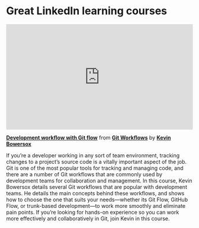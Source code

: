 <h1>Great LinkedIn learning courses</h1>

<div style="position:relative;height:0;padding-bottom:56.25%"><iframe width="640" height="360" src="https://www.linkedin.com/learning/embed/git-workflows/development-workflow-with-git-flow?autoplay=false&claim=AQFHJndtnlPp7QAAAYip6vwmUR6cEQV7ZY2lWHrhrcDnzI7r-uiZlL0bO9SJjjqNugGtPvp0DKsPv3G7MgyAbhtDd5mYNoB4wtQDQN4PcADMYQYX8MxFfrGOnnLcHLrBDSGDzJDTTVmBryJ1uYzFcQuRPh-P3zgiXYk4dq55enL8BlDUTjw_BmU3BOycRSgAZ2ZnjRYKZvHHRU25wGJuXz3StjFf_s2wDKZJRJp05yCyow9CW0eEET4UM-kyW4IFjzssRzbiu6vmi0Lqwb2U9w1aFA5N1it8DvX5JUheAlesai5ZZqjxs3FRdEqnbmu13LuPEAIw_jmH8tn7N5t_I4lRVTYJ0TzfLPOVPw3SYXeVlWpk6wM-ZKJhxorN8m4jMua_gQV0L9izsLc5NIhdYZ8fAaLLlr4BuA1enleMHtl4rMfvPrBJRev5LYFWf5ocNgeq6fN0hh-7ao1g1P18gucu67jjpO8EVeESo0HcBN9nFtNbT56KMTVmh4OkLoxlLsGNiHt0aXFDOqU7FbEiJ1C7Ujz9EA6V2afMkZR-yYj2GEDKIhq2Y4dVirtquzlrg6ddTtAhDLHR5j8JdrV4RDonzmv6fQaYnF7i4Iju0pkwTBrOj7nRqMKhZh58sgF-gwUxpoyDm_pga7Emhu7hQdH4QyudsdLLyyXEPcWoyzufm7NIbj5ViV9nfoACJppJ4qguCuKvXhndx8HXxS-CJhgZuj1wwQXDlGgrhJR4nzuOvFJBjw_QM7NdZH-Qejg0eJjwzjD7PJDad7bSUHbAyoFYBY_tYl8T7fzQpELJ4yIwo20NBwMrLQTWLBgUHedl_xkOjKBC-GugPfVZZU5VYe3IMRjktLM9hiCDRwDUGmSt8Xll6StvZO2-EjaR18TtgPw02kF-n4u5qrFYdXTP4PzE1_xz8FqMozCUOP9INZusMVMkdQQ8T1HfmCGdb1lfxESuiMjSmU8BSP5VKVSSGyjQ1p3gu1fEfScyBPIC12Crp682WKXBcA5hBy7vdJx5ZpY3DXlbHI4oHRo3epM0OS5JYway-8ZtVTd6g7Y-DIz0_q-4F8zZgh11bj5Pq_V8nYTCz5YEdLbYdK3Am0gsdohjgmbnJ3C1AEx_zwrqJYLxr7QRu-maFruwruk3yv_PcXOeYeAN85fyQsQyEi2jqwizGcf44ozy5jscHmza3T7eSbGMelaFLZQ_kBHkLsN7&lipi=urn%3Ali%3Apage%3Ad_learning_content%3B5N8DKCo8QtaG2iJQjlWCBw%3D%3D&licu" mozallowfullscreen="true" webkitallowfullscreen="true" allowfullscreen="true" frameborder="0" style="position:absolute;width:100%;height:100%;left:0"></iframe></div><p><strong><a href="https://www.linkedin.com/learning/git-workflows/development-workflow-with-git-flow?trk=embed_lil">Development workflow with Git flow</a></strong> from <strong><a href="https://www.linkedin.com/learning/git-workflows?trk=embed_lil">Git Workflows</a></strong> by <strong><a href="https://www.linkedin.com/learning/instructors/kevin-bowersox?trk=embed_lil">Kevin Bowersox</a></strong></p>

If you’re a developer working in any sort of team environment, tracking changes to a project’s source code is a vitally important aspect of the job. Git is one of the most popular tools for tracking and managing code, and there are a number of Git workflows that are commonly used by development teams for collaboration and management. In this course, Kevin Bowersox details several Git workflows that are popular with development teams. He details the main concepts behind these workflows, and shows how to choose the one that suits your needs—whether its Git Flow, GitHub Flow, or trunk-based development—to work more smoothly and eliminate pain points. If you’re looking for hands-on experience so you can work more effectively and collaboratively in Git, join Kevin in this course.
